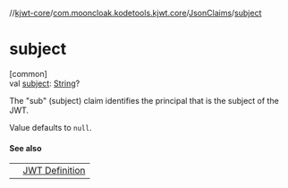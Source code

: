 //[kjwt-core](../../../index.md)/[com.mooncloak.kodetools.kjwt.core](../index.md)/[JsonClaims](index.md)/[subject](subject.md)

# subject

[common]\
val [subject](subject.md): [String](https://kotlinlang.org/api/latest/jvm/stdlib/kotlin/-string/index.html)?

The &quot;sub&quot; (subject) claim identifies the principal that is the subject of the JWT.

Value defaults to `null`.

#### See also

| | |
|---|---|
|  | [JWT Definition](https://datatracker.ietf.org/doc/html/rfc7519#section-4.1.2) |

